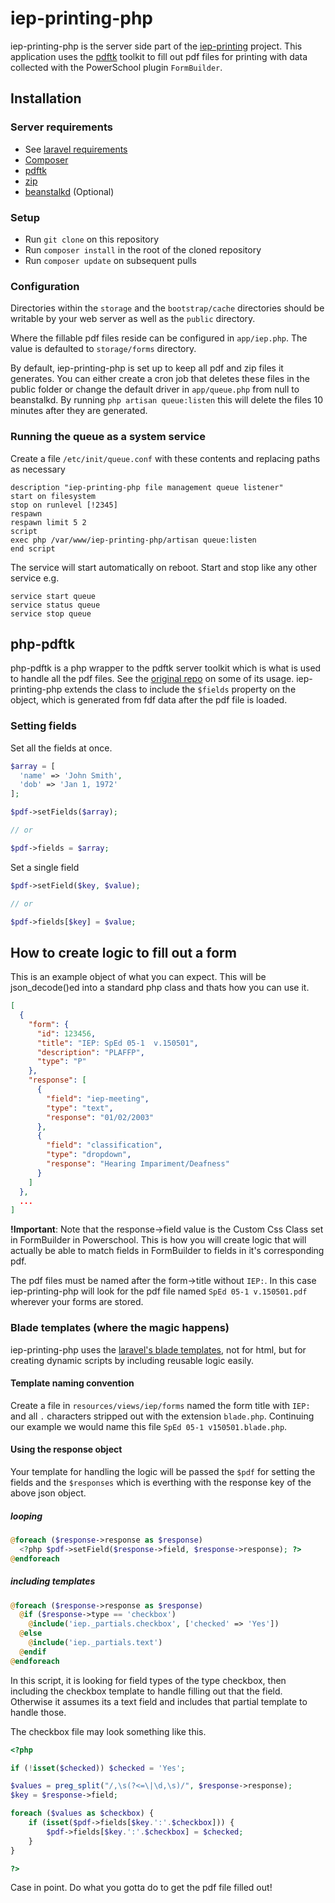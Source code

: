 # iep-printing-php
iep-printing-php is the server side part of the [iep-printing](https://github.com/IronCountySchoolDistrict/iep-printing) project. This application uses the [pdftk](https://github.com/mikehaertl/php-pdftk) toolkit to fill out pdf files for printing with data collected with the PowerSchool plugin `FormBuilder`.

## Installation
### Server requirements
- See [laravel requirements](http://laravel.com/docs/5.0#server-requirements)
- [Composer](https://getcomposer.org/)
- [pdftk](https://www.pdflabs.com/tools/pdftk-server/)
- [zip](http://manpages.ubuntu.com/manpages/raring/man1/zip.1.html)
- [beanstalkd](http://kr.github.io/beanstalkd/) (Optional)

### Setup
- Run `git clone` on this repository
- Run `composer install` in the root of the cloned repository
- Run `composer update` on subsequent pulls

### Configuration
Directories within the `storage` and the `bootstrap/cache` directories should be writable by your web server as well as the `public` directory.

Where the fillable pdf files reside can be configured in `app/iep.php`. The value is defaulted to `storage/forms` directory.

By default, iep-printing-php is set up to keep all pdf and zip files it generates. You can either create a cron job that deletes these files in the public folder or change the default driver in `app/queue.php` from null to beanstalkd. By running `php artisan queue:listen` this will delete the files 10 minutes after they are generated.

### Running the queue as a system service
Create a file `/etc/init/queue.conf` with these contents and replacing paths as necessary

```
description "iep-printing-php file management queue listener"
start on filesystem
stop on runlevel [!2345]
respawn
respawn limit 5 2
script
exec php /var/www/iep-printing-php/artisan queue:listen
end script
```

The service will start automatically on reboot. Start and stop like any other service e.g.

```shell
service start queue
service status queue
service stop queue
```

## php-pdftk
php-pdftk is a php wrapper to the pdftk server toolkit which is what is used to handle all the pdf files. See the [original repo](https://github.com/mikehaertl/php-pdftk) on some of its usage. iep-printing-php extends the class to include the `$fields` property on the object, which is generated from fdf data after the pdf file is loaded.

### Setting fields
Set all the fields at once.

```php
$array = [
  'name' => 'John Smith',
  'dob' => 'Jan 1, 1972'
];

$pdf->setFields($array);

// or

$pdf->fields = $array;
```

Set a single field

```php
$pdf->setField($key, $value);

// or

$pdf->fields[$key] = $value;
```

## How to create logic to fill out a form
This is an example object of what you can expect. This will be json_decode()ed into a standard php class and thats how you can use it.

```json
[
  {
    "form": {
      "id": 123456,
      "title": "IEP: SpEd 05-1  v.150501",
      "description": "PLAFFP",
      "type": "P"
    },
    "response": [
      {
        "field": "iep-meeting",
        "type": "text",
        "response": "01/02/2003"
      },
      {
        "field": "classification",
        "type": "dropdown",
        "response": "Hearing Impariment/Deafness"
      }
    ]
  },
  ...
]
```

**!Important**: Note that the response->field value is the Custom Css Class set in FormBuilder in Powerschool. This is how you will create logic that will actually be able to match fields in FormBuilder to fields in it's corresponding pdf.

The pdf files must be named after the form->title without `IEP:`. In this case iep-printing-php will look for the pdf file named `SpEd 05-1 v.150501.pdf` wherever your forms are stored.

### Blade templates (where the magic happens)
iep-printing-php uses the [laravel's blade templates](http://laravel.com/docs/5.0/templates), not for html, but for creating dynamic scripts by including reusable logic easily.

#### Template naming convention
Create a file in `resources/views/iep/forms` named the form title with `IEP:` and all `.` characters stripped out with the extension `blade.php`. Continuing our example we would name this file `SpEd 05-1 v150501.blade.php`.

#### Using the response object
Your template for handling the logic will be passed the `$pdf` for setting the fields and the `$responses` which is everthing with the response key of the above json object.

##### looping

```php
@foreach ($response->response as $response)
  <?php $pdf->setField($response->field, $response->response); ?>
@endforeach
```

##### including templates

```php
@foreach ($response->response as $response)
  @if ($response->type == 'checkbox')
    @include('iep._partials.checkbox', ['checked' => 'Yes'])
  @else
    @include('iep._partials.text')
  @endif
@endforeach
```

In this script, it is looking for field types of the type checkbox, then including the checkbox template to handle filling out that the field. Otherwise it assumes its a text field and includes that partial template to handle those.

The checkbox file may look something like this.

```php
<?php

if (!isset($checked)) $checked = 'Yes';

$values = preg_split("/,\s(?<=\|\d,\s)/", $response->response);
$key = $response->field;

foreach ($values as $checkbox) {
    if (isset($pdf->fields[$key.':'.$checkbox])) {
        $pdf->fields[$key.':'.$checkbox] = $checked;
    }
}

?>
```

Case in point. Do what you gotta do to get the pdf file filled out!
